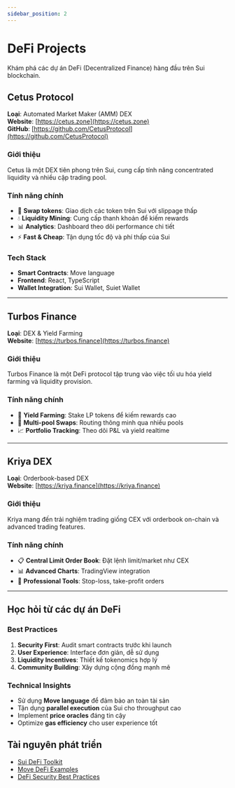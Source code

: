 ```yaml
---
sidebar_position: 2
---
```


# DeFi Projects

Khám phá các dự án DeFi (Decentralized Finance) hàng đầu trên Sui blockchain.

## Cetus Protocol

**Loại**: Automated Market Maker (AMM) DEX  
**Website**: [https://cetus.zone](https://cetus.zone)  
**GitHub**: [https://github.com/CetusProtocol](https://github.com/CetusProtocol)

### Giới thiệu
Cetus là một DEX tiên phong trên Sui, cung cấp tính năng concentrated liquidity và nhiều cặp trading pool.

### Tính năng chính
- 🔄 **Swap tokens**: Giao dịch các token trên Sui với slippage thấp
- 💧 **Liquidity Mining**: Cung cấp thanh khoản để kiếm rewards
- 📊 **Analytics**: Dashboard theo dõi performance chi tiết
- ⚡ **Fast & Cheap**: Tận dụng tốc độ và phí thấp của Sui

### Tech Stack
- **Smart Contracts**: Move language
- **Frontend**: React, TypeScript
- **Wallet Integration**: Sui Wallet, Suiet Wallet

---

## Turbos Finance

**Loại**: DEX & Yield Farming  
**Website**: [https://turbos.finance](https://turbos.finance)

### Giới thiệu
Turbos Finance là một DeFi protocol tập trung vào việc tối ưu hóa yield farming và liquidity provision.

### Tính năng chính
- 🌾 **Yield Farming**: Stake LP tokens để kiếm rewards cao
- 🔀 **Multi-pool Swaps**: Routing thông minh qua nhiều pools
- 📈 **Portfolio Tracking**: Theo dõi P&L và yield realtime

---

## Kriya DEX

**Loại**: Orderbook-based DEX  
**Website**: [https://kriya.finance](https://kriya.finance)

### Giới thiệu
Kriya mang đến trải nghiệm trading giống CEX với orderbook on-chain và advanced trading features.

### Tính năng chính
- 📋 **Central Limit Order Book**: Đặt lệnh limit/market như CEX
- 📊 **Advanced Charts**: TradingView integration
- 🎯 **Professional Tools**: Stop-loss, take-profit orders

---

## Học hỏi từ các dự án DeFi

### Best Practices
1. **Security First**: Audit smart contracts trước khi launch
2. **User Experience**: Interface đơn giản, dễ sử dụng
3. **Liquidity Incentives**: Thiết kế tokenomics hợp lý
4. **Community Building**: Xây dựng cộng đồng mạnh mẽ

### Technical Insights
- Sử dụng **Move language** để đảm bảo an toàn tài sản
- Tận dụng **parallel execution** của Sui cho throughput cao
- Implement **price oracles** đáng tin cậy
- Optimize **gas efficiency** cho user experience tốt

## Tài nguyên phát triển

- [Sui DeFi Toolkit](https://docs.sui.io/guides/developer/defi)
- [Move DeFi Examples](https://github.com/MystenLabs/sui/tree/main/sui_programmability/examples/defi)
- [DeFi Security Best Practices](https://docs.sui.io/guides/developer/security) 